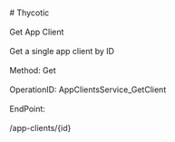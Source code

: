 <br>#     Thycotic</br>
<br>Get App Client</br>
<br>Get a single app client by ID</br>
<br>Method: Get</br>
<br>OperationID: AppClientsService_GetClient</br>
<br>EndPoint:</br>
<br>/app-clients/{id}</br>
